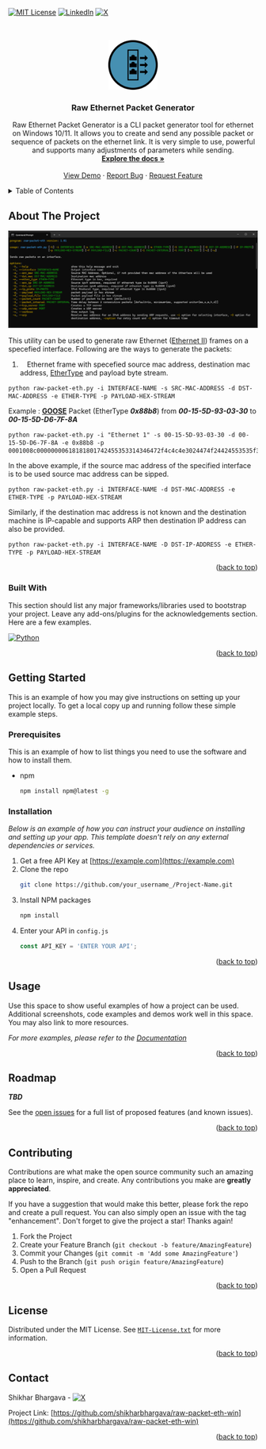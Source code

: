 <a id="readme-top"></a>

[![MIT License][license-shield]][license-url]
[![LinkedIn][linkedin-shield]][linkedin-url]
[![X][x-follow-shield]][x-follow-url]
<br />
<br />
<br />
<div align="center">
  <a href="https://github.com/shikharbhargava/raw-packet-eth-win">
    <img src="images/logo.svg" alt="Logo" width="100" height="100">
  </a>
  <h3 align="center">Raw Ethernet Packet Generator</h3>

  <p align="center">
    Raw Ethernet Packet Generator is a CLI packet generator tool for ethernet on Windows 10/11. It allows you to create and send any possible packet or sequence of packets on the ethernet link. It is very simple to use, powerful and supports many adjustments of parameters while sending. 
    <br />
    <a href="https://github.com/shikharbhargava/raw-packet-eth-win"><strong>Explore the docs »</strong></a>
    <br />
    <br />
    <a href="https://github.com/shikharbhargava/raw-packet-eth-win">View Demo</a>
    ·
    <a href="https://github.com/shikharbhargava/raw-packet-eth-win/issues/new?labels=bug&template=bug-report---.md">Report Bug</a>
    ·
    <a href="https://github.com/shikharbhargava/raw-packet-eth-win/issues/new?labels=enhancement&template=feature-request---.md">Request Feature</a>
  </p>
</div>



<!-- TABLE OF CONTENTS -->
<details>
  <summary>Table of Contents</summary>
  <ol>
    <li>
      <a href="#about-the-project">About The Project</a>
      <ul>
        <li><a href="#built-with">Built With</a></li>
      </ul>
    </li>
    <li>
      <a href="#getting-started">Getting Started</a>
      <ul>
        <li><a href="#prerequisites">Prerequisites</a></li>
        <li><a href="#installation">Installation</a></li>
      </ul>
    </li>
    <li><a href="#usage">Usage</a></li>
    <li><a href="#roadmap">Roadmap</a></li>
    <li><a href="#contributing">Contributing</a></li>
    <li><a href="#license">License</a></li>
    <li><a href="#contact">Contact</a></li>
    <li><a href="#acknowledgments">Acknowledgments</a></li>
  </ol>
</details>



<!-- ABOUT THE PROJECT -->
## About The Project

[![Raw Ethernet Packet Generator Screen Shot][product-screenshot]](images/screenshot.png)

This utility can be used to generate raw Ethernet ([Ethernet II](https://en.wikipedia.org/wiki/Ethernet_frame#Ethernet_II)) frames on a specefied interface. Following are the ways to generate the packets:

1. &emsp;Ethernet frame with specefied source mac address, destination mac address, [EtherType](https://en.wikipedia.org/wiki/EtherType) and payload byte stream.
```ssh
python raw-packet-eth.py -i INTERFACE-NAME -s SRC-MAC-ADDRESS -d DST-MAC-ADDRESS -e ETHER-TYPE -p PAYLOAD-HEX-STREAM
```
Example : <a href="https://en.wikipedia.org/wiki/GOOSE" target="_blank">**GOOSE**</a> Packet (EtherType ***0x88b8***) from ***00-15-5D-93-03-30*** to ***00-15-5D-D6-7F-8A***
```ssh
python raw-packet-eth.py -i "Ethernet 1" -s 00-15-5D-93-03-30 -d 00-15-5D-D6-7F-8A -e 0x88b8 -p 0001008c00000000618181801742455353314346472f4c4c4e3024474f24424553535f31810207d0821e42455353314346472f4c4c4e3024424553535f6d6561737572656d656e748306424553535f31840863dc512ca51e64c485030297188601008701008801018901008a0103ab1c870680f901fbd71e870882ffffe801000000870882ffffe801000000
```
In the above example, if the source mac address of the specified interface is to be used source mac address can be sipped.
```ssh
python raw-packet-eth.py -i INTERFACE-NAME -d DST-MAC-ADDRESS -e ETHER-TYPE -p PAYLOAD-HEX-STREAM
```
Similarly, if the destination mac address is not known and the destination machine is IP-capable and supports ARP then destination IP address can also be provided.
```ssh
python raw-packet-eth.py -i INTERFACE-NAME -D DST-IP-ADDRESS -e ETHER-TYPE -p PAYLOAD-HEX-STREAM
```


<p align="right">(<a href="#readme-top">back to top</a>)</p>



### Built With

This section should list any major frameworks/libraries used to bootstrap your project. Leave any add-ons/plugins for the acknowledgements section. Here are a few examples.

[![Python][Python]][Python-url]

<p align="right">(<a href="#readme-top">back to top</a>)</p>



<!-- GETTING STARTED -->
## Getting Started

This is an example of how you may give instructions on setting up your project locally.
To get a local copy up and running follow these simple example steps.

### Prerequisites

This is an example of how to list things you need to use the software and how to install them.
* npm
  ```sh
  npm install npm@latest -g
  ```

### Installation

_Below is an example of how you can instruct your audience on installing and setting up your app. This template doesn't rely on any external dependencies or services._

1. Get a free API Key at [https://example.com](https://example.com)
2. Clone the repo
   ```sh
   git clone https://github.com/your_username_/Project-Name.git
   ```
3. Install NPM packages
   ```sh
   npm install
   ```
4. Enter your API in `config.js`
   ```js
   const API_KEY = 'ENTER YOUR API';
   ```

<p align="right">(<a href="#readme-top">back to top</a>)</p>



<!-- USAGE EXAMPLES -->
## Usage

Use this space to show useful examples of how a project can be used. Additional screenshots, code examples and demos work well in this space. You may also link to more resources.

_For more examples, please refer to the [Documentation](/documentation/index.html)_

<p align="right">(<a href="#readme-top">back to top</a>)</p>



<!-- ROADMAP -->
## Roadmap

***TBD***

See the [open issues](https://github.com/shikharbhargava/raw-packet-eth-win/issues) for a full list of proposed features (and known issues).

<p align="right">(<a href="#readme-top">back to top</a>)</p>



<!-- CONTRIBUTING -->
## Contributing

Contributions are what make the open source community such an amazing place to learn, inspire, and create. Any contributions you make are **greatly appreciated**.

If you have a suggestion that would make this better, please fork the repo and create a pull request. You can also simply open an issue with the tag "enhancement".
Don't forget to give the project a star! Thanks again!

1. Fork the Project
2. Create your Feature Branch (`git checkout -b feature/AmazingFeature`)
3. Commit your Changes (`git commit -m 'Add some AmazingFeature'`)
4. Push to the Branch (`git push origin feature/AmazingFeature`)
5. Open a Pull Request

<p align="right">(<a href="#readme-top">back to top</a>)</p>



<!-- LICENSE -->
## License

Distributed under the MIT License. See [`MIT-License.txt`](MIT-License.txt) for more information.

<p align="right">(<a href="#readme-top">back to top</a>)</p>



<!-- CONTACT -->
## Contact

Shikhar Bhargava - [![X][x-tweet-shield]][x-tweet-url]

Project Link: [https://github.com/shikharbhargava/raw-packet-eth-win](https://github.com/shikharbhargava/raw-packet-eth-win)

<p align="right">(<a href="#readme-top">back to top</a>)</p>


<!-- MARKDOWN LINKS & IMAGES -->
<!-- https://www.markdownguide.org/basic-syntax/#reference-style-links -->
[contributors-shield]: https://img.shields.io/github/contributors/shikharbhargava/Best-README-Template.svg?style=for-the-badge
[contributors-url]: https://github.com/shikharbhargava/raw-packet-eth-win/graphs/contributors
[forks-shield]: https://img.shields.io/github/forks/shikharbhargava/Best-README-Template.svg?style=for-the-badge
[forks-url]: https://github.com/shikharbhargava/raw-packet-eth-win/network/members
[stars-shield]: https://img.shields.io/github/stars/shikharbhargava/Best-README-Template.svg?style=for-the-badge
[stars-url]: https://github.com/shikharbhargava/raw-packet-eth-win/stargazers
[issues-shield]: https://img.shields.io/github/issues/shikharbhargava/Best-README-Template.svg?style=for-the-badge
[issues-url]: https://github.com/shikharbhargava/raw-packet-eth-win/issues
[license-shield]: https://img.shields.io/github/license/shikharbhargava/raw-packet-eth-win?style=for-the-badge
[license-url]: MIT-License.txt
[linkedin-shield]: https://img.shields.io/badge/LinkedIn-0077B5?style=for-the-badge&logo=linkedin&logoColor=white
[linkedin-url]: https://linkedin.com/in/shikharbhargava
[x-follow-shield]: https://img.shields.io/twitter/follow/shikharbhargava?style=for-the-badge
[x-follow-url]: https://x.com/intent/follow?screen_name=shikharbhargava
[x-tweet-shield]: https://img.shields.io/twitter/url?url=https%3A%2F%2Fx.com%2Fshikharbhargava&style=social&label=TWEET%20%40shikharbhargava
[x-tweet-url]: https://x.com/intent/post?text=Wow%3A&url=https%3A%2F%2Fx.com%2Fshikharbhargava
[product-screenshot]: images/screenshot.png
[Next.js]: https://img.shields.io/badge/next.js-000000?style=for-the-badge&logo=nextdotjs&logoColor=white
[Next-url]: https://nextjs.org/
[React.js]: https://img.shields.io/badge/React-20232A?style=for-the-badge&logo=react&logoColor=61DAFB
[React-url]: https://reactjs.org/
[Vue.js]: https://img.shields.io/badge/Vue.js-35495E?style=for-the-badge&logo=vuedotjs&logoColor=4FC08D
[Vue-url]: https://vuejs.org/
[Angular.io]: https://img.shields.io/badge/Angular-DD0031?style=for-the-badge&logo=angular&logoColor=white
[Angular-url]: https://angular.io/
[Svelte.dev]: https://img.shields.io/badge/Svelte-4A4A55?style=for-the-badge&logo=svelte&logoColor=FF3E00
[Svelte-url]: https://svelte.dev/
[Laravel.com]: https://img.shields.io/badge/Laravel-FF2D20?style=for-the-badge&logo=laravel&logoColor=white
[Laravel-url]: https://laravel.com
[Bootstrap.com]: https://img.shields.io/badge/Bootstrap-563D7C?style=for-the-badge&logo=bootstrap&logoColor=white
[Bootstrap-url]: https://getbootstrap.com
[JQuery.com]: https://img.shields.io/badge/jQuery-0769AD?style=for-the-badge&logo=jquery&logoColor=white
[JQuery-url]: https://jquery.com 
[Python]: https://img.shields.io/badge/python-3670A0?style=for-the-badge&logo=python&logoColor=ffdd54
[Python-url]: https://www.python.org/